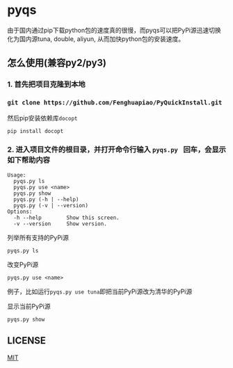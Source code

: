 # pyqs

由于国内通过pip下载python包的速度真的很慢，而pyqs可以把PyPi源迅速切换化为国内源tuna, double, aliyun, 从而加快python包的安装速度。

## 怎么使用(兼容py2/py3)
### 1. 首先把项目克隆到本地

### ```git clone https://github.com/Fenghuapiao/PyQuickInstall.git```
然后pip安装依赖库`docopt`
```
pip install docopt
```

### 2. 进入项目文件的根目录，并打开命令行输入 ```pyqs.py ``` 回车，会显示如下帮助内容
```
Usage:
  pyqs.py ls
  pyqs.py use <name>
  pyqs.py show
  pyqs.py (-h | --help)
  pyqs.py (-v | --version)
Options:
  -h --help        Show this screen.
  -v --version     Show version.
```
列举所有支持的PyPi源
```
pyqs.py ls
```

改变PyPi源
```
pyqs.py use <name>
```
例子，比如运行```pyqs.py use tuna```即把当前PyPi源改为清华的PyPi源

显示当前PyPi源

```
pyqs.py show
```

## LICENSE
[MIT](https://github.com/Fenghuapiao/PyQuickInstall/blob/master/LICENSE)

